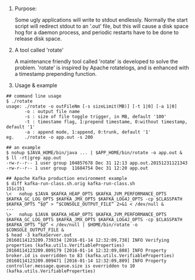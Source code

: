 1) Purpose:

   Some ugly applications will write to stdout endlessly. Normally the start script will redirect stdout to an ‘.out’ file, but this will cause a disk space hog for a daemon process, and periodic restarts have to be done to release disk space.

2) A tool called 'rotate'

   A maintenance friendly tool called 'rotate' is developed to solve the problem. 'rotate' is inspired by Apache rotatelogs, and is enhanced with a timestamp prepending function.

3) Usage & example

````
## command line usage
$ ./rotate
usage: ./rotate -o outFileNm [-s sizeLimit(MB)] [-t 1|0] [-a 1|0]
       -o : output file name
       -s : size of file toggle trigger, in MB, default '100'
       -t : timestame flag, 1:prepend timestame, 0:without timestamp, default '1'
       -a : append mode, 1:append, 0:trunk, default '1'
eg.    ./rotate -o app.out -s 200

## an example
$ nohup $JAVA_HOME/bin/java ... | $APP_HOME/bin/rotate -o app.out &
$ ll -rt|grep app.out
-rw-r--r-- 1 user group 104857678 Dec 31 12:13 app.out.20151231121343
-rw-r--r-- 1 user group  11684754 Dec 31 12:20 app.out

## Apache Kafka production environment example
$ diff kafka-run-class.sh.orig kafka-run-class.sh
151c151
\<   nohup $JAVA $KAFKA_HEAP_OPTS $KAFKA_JVM_PERFORMANCE_OPTS $KAFKA_GC_LOG_OPTS $KAFKA_JMX_OPTS $KAFKA_LOG4J_OPTS -cp $CLASSPATH $KAFKA_OPTS “$@” > “$CONSOLE_OUTPUT_FILE” 2>&1 < /dev/null &
---
\>   nohup $JAVA $KAFKA_HEAP_OPTS $KAFKA_JVM_PERFORMANCE_OPTS $KAFKA_GC_LOG_OPTS $KAFKA_JMX_OPTS $KAFKA_LOG4J_OPTS -cp $CLASSPATH $KAFKA_OPTS “$@” < /dev/null | $HOME/bin/rotate -o $CONSOLE_OUTPUT_FILE &
$ head -3 kafkaServer.out
20160114123209.739334 [2016-01-14 12:32:09,738] INFO Verifying properties (kafka.utils.VerifiableProperties)
20160114123209.809179 [2016-01-14 12:32:09,808] INFO Property broker.id is overridden to 83 (kafka.utils.VerifiableProperties)
20160114123209.809471 [2016-01-14 12:32:09,809] INFO Property controller.message.queue.size is overridden to 10 (kafka.utils.VerifiableProperties)

